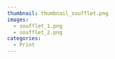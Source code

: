 ```yaml
---
thumbnail: thumbnail_soufflet.png
images:
  - soufflet_1.png
  - soufflet_2.png
categories:
  - Print
---
```

